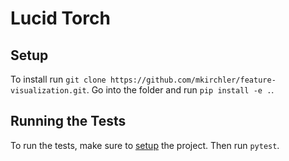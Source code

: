 # Lucid Torch

## Setup

To install run `git clone https://github.com/mkirchler/feature-visualization.git`. Go into the folder and run `pip install -e .`.

## Running the Tests

To run the tests, make sure to [setup](#setup) the project. Then run `pytest`.
